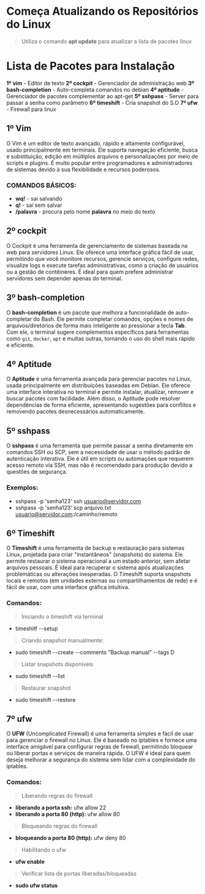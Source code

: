# Começa Atualizando os Repositórios do Linux

>Utiliza o comando **apt update** para atualizar a lista de pacotes linux

# Lista de Pacotes para Instalação 

**1º vim** - Editor de texto
**2º cockpit** - Gerenciador de administração web
**3º bash-completion** - Auto-completa comandos no debian
**4º aptitude** - Gerenciador de pacotes complementar ao apt-get
**5º sshpass** - Server para passar a senha como parâmetro
**6º timeshift** - Cria snapshot do S.O
**7º ufw** - Firewall para linux

## 1º Vim

O Vim é um editor de texto avançado, rápido e altamente configurável, usado principalmente em terminais. Ele suporta navegação eficiente, busca e substituição, edição em múltiplos arquivos e personalizações por meio de scripts e plugins. É muito popular entre programadores e administradores de sistemas devido à sua flexibilidade e recursos poderosos.

### COMANDOS BÁSICOS:

- **wq!** - sai salvando
- **q!** - sai sem salvar
- **/palavra** - procura pelo nome **palavra** no meio do texto

## 2º cockpit

O Cockpit é uma ferramenta de gerenciamento de sistemas baseada na web para servidores Linux. Ele oferece uma interface gráfica fácil de usar, permitindo que você monitore recursos, gerencie serviços, configure redes, visualize logs e execute tarefas administrativas, como a criação de usuários ou a gestão de contêineres. É ideal para quem prefere administrar servidores sem depender apenas do terminal.

## 3º bash-completion

O **bash-completion** é um pacote que melhora a funcionalidade de auto-completar do Bash. Ele permite completar comandos, opções e nomes de arquivos/diretórios de forma mais inteligente ao pressionar a tecla **Tab**. Com ele, o terminal sugere complementos específicos para ferramentas como `git`, `docker`, `apt` e muitas outras, tornando o uso do shell mais rápido e eficiente.

## 4º Aptitude

O **Aptitude** é uma ferramenta avançada para gerenciar pacotes no Linux, usada principalmente em distribuições baseadas em Debian. Ele oferece uma interface interativa no terminal e permite instalar, atualizar, remover e buscar pacotes com facilidade. Além disso, o Aptitude pode resolver dependências de forma eficiente, apresentando sugestões para conflitos e removendo pacotes desnecessários automaticamente.

## 5º sshpass 

O **sshpass** é uma ferramenta que permite passar a senha diretamente em comandos SSH ou SCP, sem a necessidade de usar o método padrão de autenticação interativa. Ele é útil em scripts ou automações que requerem acesso remoto via SSH, mas não é recomendado para produção devido a questões de segurança.

### Exemplos:
- sshpass -p 'senha123' ssh usuario@servidor.com
- sshpass -p 'senha123' scp arquivo.txt usuario@servidor.com:/caminho/remoto

## 6º Timeshift

O **Timeshift** é uma ferramenta de backup e restauração para sistemas Linux, projetada para criar "instantâneos" (snapshots) do sistema. Ele permite restaurar o sistema operacional a um estado anterior, sem afetar arquivos pessoais. É ideal para recuperar o sistema após atualizações problemáticas ou alterações inesperadas. O Timeshift suporta snapshots locais e remotos (em unidades externas ou compartilhamentos de rede) e é fácil de usar, com uma interface gráfica intuitiva.

### Comandos:
> Iniciando o timeshift via terminal
- timeshitf --setup
> Criando snapshot manualmente:
- sudo timeshift --create --comments "Backup manual" --tags D
>Listar snapshots disponíveis
- sudo timeshift --list
>Restaurar snapshot
- sudo timeshift --restore
## 7º ufw

O **UFW** (Uncomplicated Firewall) é uma ferramenta simples e fácil de usar para gerenciar o firewall no Linux. Ele é baseado no iptables e fornece uma interface amigável para configurar regras de firewall, permitindo bloquear ou liberar portas e serviços de maneira rápida. O UFW é ideal para quem deseja melhorar a segurança do sistema sem lidar com a complexidade do iptables.

### Comandos:
> Liberando regras do firewall
- **liberando a porta ssh:** ufw allow 22
- **liberando a porta 80 (http):** ufw allow 80

> Bloqueando regras do firewall
- **bloqueando a porta 80 (http):** ufw deny 80
 
> Habilitando o ufw

- **ufw enable**
> Verificar lista de portas liberadas/bloqueadas
- **sudo ufw status**
